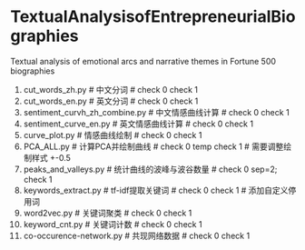 # TextualAnalysisofEntrepreneurialBiographies
Textual analysis of emotional arcs and narrative themes in Fortune 500 biographies

 1. cut_words_zh.py                 # 中文分词                  # check 0 check 1
 2. cut_words_en.py                 # 英文分词                  # check 0 check 1
 3. sentiment_curvh_zh_combine.py   # 中文情感曲线计算           # check 0 check 1
 4. sentiment_curve_en.py           # 英文情感曲线计算           # check 0 check 1
 5. curve_plot.py                   # 情感曲线绘制              # check 0 check 1
 6. PCA_ALL.py                      # 计算PCA并绘制曲线         # check 0 temp check 1             # 需要调整绘制样式 +-0.5
 7. peaks_and_valleys.py            # 统计曲线的波峰与波谷数量   # check 0 sep=2; check 1
 8. keywords_extract.py             # tf-idf提取关键词          # check 0 check 1  # 添加自定义停用词
 9. word2vec.py                     # 关键词聚类                 # check 0 check 1
10. keyword_cnt.py                  # 关键词计数                 # check 0 check 1
11. co-occurence-network.py         # 共现网络数据               # check 0 check 1
